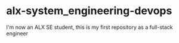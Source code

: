 # alx-system_engineering-devops
I'm now an ALX SE student, this is my first repository as a full-stack engineer
